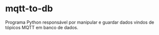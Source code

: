 # mqtt-to-db
Programa Python responsável por manipular e guardar dados vindos de tópicos MQTT em banco de dados.
